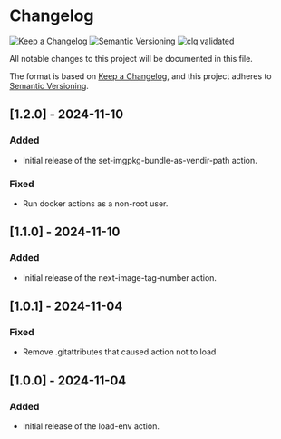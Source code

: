 # Changelog

[![Keep a Changelog](https://img.shields.io/badge/Keep%20a%20Changelog-1.1.0-informational)](https://keepachangelog.com/en/1.1.0/)
[![Semantic Versioning](https://img.shields.io/badge/Semantic%20Versioning-2.0.0-informational)](https://semver.org/spec/v2.0.0.html)
[![clq validated](https://img.shields.io/badge/clq-validated-success)](https://github.com/denisa/clq-action)

All notable changes to this project will be documented in this file.

The format is based on [Keep a Changelog](https://keepachangelog.com/en/1.1.0/),
and this project adheres to [Semantic Versioning](https://semver.org/spec/v2.0.0.html).

## [1.2.0] - 2024-11-10

### Added

- Initial release of the set-imgpkg-bundle-as-vendir-path action.

### Fixed

- Run docker actions as a non-root user.

## [1.1.0] - 2024-11-10

### Added

- Initial release of the next-image-tag-number action.

## [1.0.1] - 2024-11-04

### Fixed

- Remove .gitattributes that caused action not to load

## [1.0.0] - 2024-11-04

### Added

- Initial release of the load-env action.
